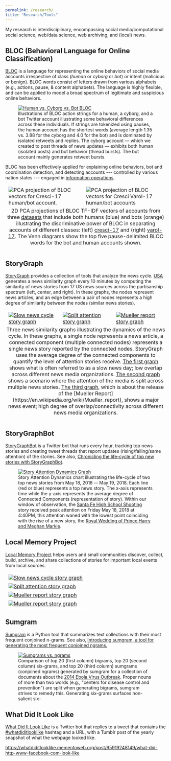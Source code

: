 ```yaml
---
permalink: /research/
title: "Research/Tools"
---
```


My research is interdisciplinary, encompassing social media/computational social science, web/data science, web archiving, and (local) news.

## BLOC (Behavioral Language for Online Classification)

[BLOC](https://github.iu.edu/anwala/bloc) is a language for representing the online behaviors of social media accounts irrespective of class (*human* or *cyborg* or *bot*) or intent (malicious or benign). BLOC words consist of letters drawn from various alphabets (e.g., actions, pause, & content alphabets). The language is highly flexible, and can be applied to model a broad spectrum of legitimate and suspicious online behaviors.

<figure>
  <a href="https://github.iu.edu/anwala/bloc" target="_blank" title="Human vs. Cyborg vs. Bot BLOC">
    <img src="/images/research/sample_3_user_blocs.png" alt="Human vs. Cyborg vs. Bot BLOC" class="img">
  </a>
  <figcaption>
    Illustrations of BLOC action strings for a human, a cyborg, and a bot Twitter account illustrating some behavioral differences across these individuals. If strings are tokenized using pauses, the human account has the shortest words (average length 1.35 vs. 3.88 for the cyborg and 4.0 for the bot) and is dominated by isolated retweets and replies. The cyborg account — which we created to post threads of news updates — exhibits both human (isolated posts) and bot behavior (thread bursts). The bot account mainly generates retweet bursts.
  </figcaption>
</figure>

BLOC has been effectively applied for explaining online behaviors, bot and coordination detection, and detecting accounts --- controlled by various nation states --- engaged in [information operations](https://web.archive.org/web/20221122233709/https://transparency.twitter.com/en/reports/moderation-research.html).

<table align="center" style="border: 1px solid white; border-collapse: collapse;">
  <tr>
    <td style="border: 1px solid white; border-collapse: collapse;">  
        <img src="/images/research/pca_general_cresci-17.png" alt="PCA projection of BLOC vectors for Cresci-17 human/bot account." class="img">
    </td>
    <td style="border: 1px solid white; border-collapse: collapse;">
        <img src="/images/research/pca_general_varol-17.png" alt="PCA projection of BLOC vectors for Cresci Varol-17 human/bot accounts" class="img">
    </td>
  </tr>
  <caption align="bottom">2D PCA projections of BLOC TF-IDF vectors of accounts from three <a href="" target="_blank" title="datasets">datasets</a> that include both humans (blue) and bots (orange) illustrating the discriminative power of BLOC in separating accounts of different classes: (left) <a href="https://botometer.osome.iu.edu/bot-repository/datasets/cresci-2017/cresci-2017.csv.zip" target="_blank" title="cresci-17">cresci-17</a> and (right) <a href="https://botometer.osome.iu.edu/bot-repository/datasets/varol-2017/varol-2017.dat.gz" target="_blank" title="varol-17">varol-17</a>. The Venn diagrams show the top five pause-delimited BLOC words for the bot and human accounts shown.</caption>
</table>

## StoryGraph

[StoryGraph](https://web.archive.org/storygraph/) provides a collection of tools that analyze the news cycle. [USA](https://web.archive.org/storygraph/graphs/usa/) generates a news similarity graph every 10 minutes by computing the similarity of news stories from 17 US news sources across the partisanship spectrum (left, center, and right). In these graphs, the nodes represent news articles, and an edge between a pair of nodes represents a high degree of similarity between the nodes (similar news stories).

<table align="center" style="border: 1px solid white; border-collapse: collapse;">
  <tr>
    <td style="border: 1px solid white; border-collapse: collapse;">
      <a href="https://web.archive.org/storygraph/graphs/usa/#cursor=98&hist=1440&t=2019-03-21T16:26:25" target="_blank" title="Click me :) Slow news cycle story graph">
        <img src="/images/research/sample_graph_1.png" alt="Slow news cycle story graph" class="img">
      </a>
    </td>
    <td style="border: 1px solid white; border-collapse: collapse;">
      <a href="https://web.archive.org/storygraph/graphs/usa/#cursor=115&hist=1440&t=2019-11-17T19:15:38" target="_blank" title="Click me :) Split attention story graph">
        <img src="/images/research/sample_graph_2.png" alt="Split attention story graph" class="img">
      </a>
    </td>
    <td style="border: 1px solid white; border-collapse: collapse;">
      <a href="https://web.archive.org/storygraph/graphs/usa/#cursor=135&hist=1440&t=2019-03-24T22:32:21" target="_blank" title="Click me :) Mueller report story graph">
        <img src="/images/research/sample_graph_3.png" alt="Mueller report story graph" class="img">
      </a>
    </td>
  </tr>
  <caption align="bottom">Three news similarity graphs illustrating the dynamics of the news cycle. In these graphs, a single node represents a news article, a connected component (multiple connected nodes) represents a single news story reported by the connected nodes. StoryGraph uses the average degree of the connected components to quantify the level of attention stories receive. <a href="https://web.archive.org/storygraph/graphs/usa/#cursor=98&hist=1440&t=2019-03-21T16:26:25" target="_blank">The first graph</a> shows what is often referred to as a slow news day; low overlap across different news media organizations. <a href="https://web.archive.org/storygraph/graphs/usa/#cursor=115&hist=1440&t=2019-11-17T19:15:38" target="_blank">The second graph</a> shows a scenario where the attention of the media is split across multiple news stories. <a href="https://web.archive.org/storygraph/graphs/usa/#cursor=135&hist=1440&t=2019-03-24T22:32:21">The third graph</a>, which is about the release of the [Mueller Report](https://en.wikipedia.org/wiki/Mueller_report), shows a major news event; high degree of overlap/connectivity across different news media organizations.</caption>
</table>

## StoryGraphBot

[StoryGraphBot](https://twitter.com/storygraphbot) is a Twitter bot that runs every hour, tracking top news stories and creating tweet threads that report updates (rising/falling/same attention) of the stories. See also, <a href="https://ws-dl.blogspot.com/2021/05/2021-05-10-chronicling-life-cycle-of.html" target="_blank">Chronicling the life-cycle of top new stories with StoryGraphBot</a>.

<figure>
  <a href="https://web.archive.org/storygraph/graphs/usa/#cursor=135&hist=1440&t=2019-03-24T22:32:21" target="_blank" title="Story Attention Dynamics Graph">
    <img src="/images/research/sgbot_tracking_stories.png" alt="Story Attention Dynamics Graph" class="img">
  </a>
  <figcaption>
    Story Attention Dynamics chart illustrating the life-cycle of two top news stories from May 18, 2018 -- May 19, 2018. Each line (red or blue) represents a top news story. The x-axis represents time while the y-axis represents the average degree of Connected Components (representation of story). Within our window of observation, the <a href="https://twitter.com/storygraphbot/status/1388942915574112264" target="_blank">Santa Fe High School Shooting</a> story received peak attention on Friday May 18, 2018 at 4:40PM, this attention waned with the lowest point coinciding with the rise of a new story, the <a href="https://twitter.com/storygraphbot/status/1388943136127393796" target="_blank">Royal Wedding of Prince Harry and Meghan Markle</a>.
  </figcaption>
</figure>

## Local Memory Project

[Local Memory Project](http://www.localmemory.org/) helps users and small communities discover, collect, build, archive, and share collections of stories for important local events from local sources.

<table align="center" style="border: 1px solid white; border-collapse: collapse;">
  <tr>
    <td style="border: 1px solid white; border-collapse: collapse;">
      <a href="https://web.archive.org/storygraph/graphs/usa/#cursor=98&hist=1440&t=2019-03-21T16:26:25" target="_blank" title="Click me! Slow news cycle story graph">
        <img src="/images/research/LMG0.png" alt="Slow news cycle story graph" class="img">
      </a>
    </td>
  </tr>
  <tr>
    <td style="border: 1px solid white; border-collapse: collapse;">
      <a href="https://web.archive.org/storygraph/graphs/usa/#cursor=115&hist=1440&t=2019-11-17T19:15:38" target="_blank" title="Click me! Split attention story graph">
        <img src="/images/research/LMG1.png" alt="Split attention story graph" class="img">
      </a>
    </td>
  </tr>
  <tr>
    <td style="border: 1px solid white; border-collapse: collapse;">
      <a href="https://web.archive.org/storygraph/graphs/usa/#cursor=135&hist=1440&t=2019-03-24T22:32:21" target="_blank" title="Click me! Mueller report story graph">
        <img src="/images/research/LMG2.png" alt="Mueller report story graph" class="img">
      </a>
    </td>
  </tr>
  <tr>
    <td style="border: 1px solid white; border-collapse: collapse;">
      <a href="https://web.archive.org/storygraph/graphs/usa/#cursor=135&hist=1440&t=2019-03-24T22:32:21" target="_blank" title="Click me! Mueller report story graph">
        <img src="/images/research/LMG3.png" alt="Mueller report story graph" class="img">
      </a>
    </td>
  </tr>
</table>

## Sumgram

<a href="https://github.com/oduwsdl/sumgram/">Sumgram</a> is a Python tool that summarizes text collections with their most frequent conjoined n-grams. See also, <a href="https://ws-dl.blogspot.com/2019/09/2019-09-09-introducing-sumgram-tool-for.html" target="_blank">Introducing sumgram, a tool for generating the most frequent conjoined ngrams.</a>

<figure>
  <a href="https://github.com/oduwsdl/sumgram" target="_blank" title="Sumgrams vs. ngrams">
    <img src="/images/research/sumgrams_ebola.png" alt="Sumgrams vs. ngrams" class="img">
  </a>
  <figcaption>
    Comparison of top 20 (first column) bigrams, top 20 (second column) six-grams, and top 20 (third column) sumgrams (conjoined ngrams) generated by sumgram for a collection of documents about the <a href="https://en.wikipedia.org/wiki/Western_African_Ebola_virus_epidemic" target="_blank" title="Sumgrams vs. ngrams">2014 Ebola Virus Outbreak</a>. Proper nouns of more than two words (e.g., "centers for disease control and prevention") are split when generating bigrams, sumgram strives to remedy this. Generating six-grams surfaces non-salient six-
  </figcaption>
</figure>

## What Did It Look Like

<a href="https://whatdiditlooklike.mementoweb.org/">What Did It Look Like</a> is a Twitter bot that replies to a tweet that contains the <a href="https://twitter.com/search?q=%23whatdiditlooklike&src=hashtag_click">#whatdiditlooklike</a> hashtag and a URL, with a Tumblr post of the yearly snapshot of what the webpage looked like.

<div class="tumblr-post" data-href="https://embed.tumblr.com/embed/post/BorIHM7tNBoluohrX2jGVA/95919248149" data-did="63d92e4d7a4129686a7480c86692fcf4aa033c7f"><a href="https://whatdiditlooklike.mementoweb.org/post/95919248149/what-did-http-www-facebook-com-look-like">https://whatdiditlooklike.mementoweb.org/post/95919248149/what-did-http-www-facebook-com-look-like</a></div>  <script async src="https://assets.tumblr.com/post.js"></script>

